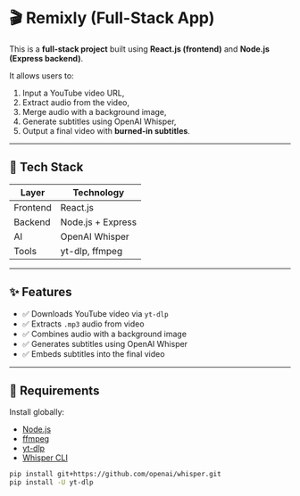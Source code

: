 # 🎬 Remixly (Full-Stack App)

This is a **full-stack project** built using **React.js (frontend)** and **Node.js (Express backend)**.

It allows users to:

1. Input a YouTube video URL,
2. Extract audio from the video,
3. Merge audio with a background image,
4. Generate subtitles using OpenAI Whisper,
5. Output a final video with **burned-in subtitles**.

---

## 🧱 Tech Stack

| Layer    | Technology        |
| -------- | ----------------- |
| Frontend | React.js          |
| Backend  | Node.js + Express |
| AI       | OpenAI Whisper    |
| Tools    | yt-dlp, ffmpeg    |

---

## ✨ Features

- ✅ Downloads YouTube video via `yt-dlp`
- ✅ Extracts `.mp3` audio from video
- ✅ Combines audio with a background image
- ✅ Generates subtitles using OpenAI Whisper
- ✅ Embeds subtitles into the final video

---

## 🔧 Requirements

Install globally:

- [Node.js](https://nodejs.org/)
- [ffmpeg](https://ffmpeg.org/)
- [yt-dlp](https://github.com/yt-dlp/yt-dlp)
- [Whisper CLI](https://github.com/openai/whisper)

```bash
pip install git+https://github.com/openai/whisper.git
pip install -U yt-dlp
```
